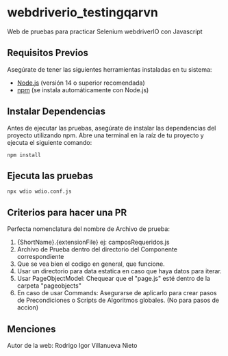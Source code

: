 # webdriverio_testingqarvn

Web de pruebas para practicar Selenium webdriverIO con Javascript

## Requisitos Previos

Asegúrate de tener las siguientes herramientas instaladas en tu sistema:

- [Node.js](https://nodejs.org/) (versión 14 o superior recomendada)
- [npm](https://www.npmjs.com/) (se instala automáticamente con Node.js)

## Instalar Dependencias

Antes de ejecutar las pruebas, asegúrate de instalar las dependencias del proyecto utilizando npm. Abre una terminal en la raíz de tu proyecto y ejecuta el siguiente comando:

```
npm install
```

## Ejecuta las pruebas

```
npx wdio wdio.conf.js
```

## Criterios para hacer una PR

Perfecta nomenclatura del nombre de Archivo de prueba:

1. {ShortName}.{extensionFile} ej: camposRequeridos.js
2. Archivo de Prueba dentro del directorio del Componente correspondiente
3. Que se vea bien el codigo en general, que funcione.
4. Usar un directorio para data estatica en caso que haya datos para iterar.
5. Usar PageObjectModel: Chequear que el "page.js" esté dentro de la carpeta "pageobjects"
6. En caso de usar Commands: Asegurarse de aplicarlo para crear pasos de Precondiciones o Scripts de Algoritmos globales. (No para pasos de accion)

## Menciones

Autor de la web: Rodrigo Igor Villanueva Nieto
